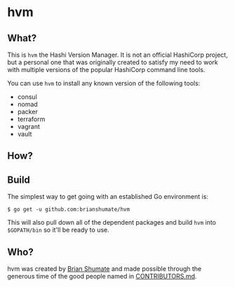 # hvm

## What?

This is `hvm` the Hashi Version Manager. It is not an official HashiCorp project, but a personal one that was originally created to satisfy my need to work with multiple versions of the popular HashiCorp command line tools.

You can use `hvm` to install any known version of the following tools:

- consul
- nomad
- packer
- terraform
- vagrant
- vault

## How?

## Build

The simplest way to get going with an established Go environment is:

```
$ go get -u github.com:brianshumate/hvm
```

This will also pull down all of the dependent packages and build `hvm` into `$GOPATH/bin` so it'll be ready to use.

## Who?

hvm was created by [Brian Shumate](https://github.com/brianshumate) and made possible through the generous time of the good people named in [CONTRIBUTORS.md](https://github.com/brianshumate/hvm/blob/master/CONTRIBUTORS.md).

